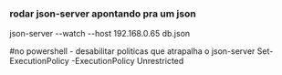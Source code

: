 ### rodar json-server apontando pra um json
json-server --watch --host 192.168.0.65 db.json

#no powershell - desabilitar politicas que atrapalha o json-server
Set-ExecutionPolicy -ExecutionPolicy Unrestricted